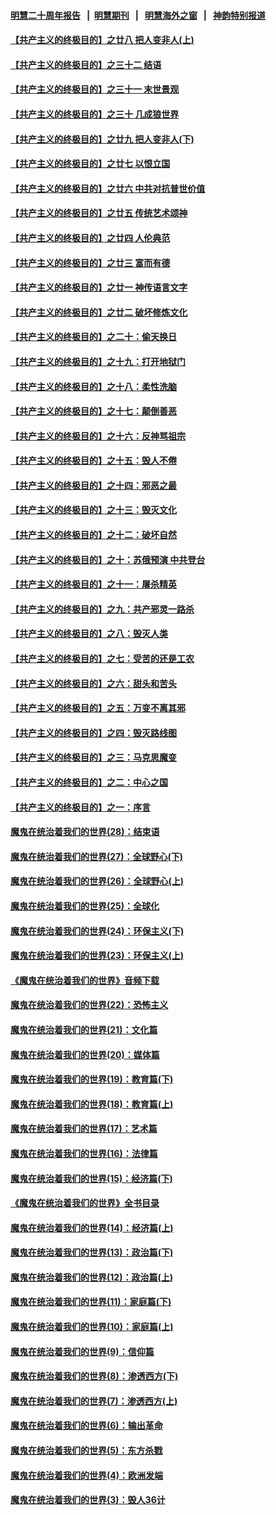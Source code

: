 #### [明慧二十周年报告](https://github.com/gfw-breaker/mh-reports/blob/master/README.md?t=07131537) &nbsp;&nbsp;|&nbsp;&nbsp;[明慧期刊](https://github.com/gfw-breaker/mh-qikan) &nbsp;&nbsp;|&nbsp;&nbsp; [明慧海外之窗](https://github.com/gfw-breaker/mh-news/blob/master/README.md?t=07131537) &nbsp;&nbsp;|&nbsp;&nbsp; [神韵特别报道](https://github.com/gfw-breaker/mh-news/blob/master/shenyun.md?t=07131537) 

#### [【共产主义的终极目的】之廿八 把人变非人(上)](../pages/nsc422/n11340492.md?t=07131537) 

#### [【共产主义的终极目的】之三十二 结语](../pages/nsc422/n11360535.md?t=07131537) 

#### [【共产主义的终极目的】之三十一 末世景观](../pages/nsc422/n11351129.md?t=07131537) 

#### [【共产主义的终极目的】之三十 几成狼世界](../pages/nsc422/n11348280.md?t=07131537) 

#### [【共产主义的终极目的】之廿九 把人变非人(下)](../pages/nsc422/n11344140.md?t=07131537) 

#### [【共产主义的终极目的】之廿七 以恨立国](../pages/nsc422/n11336944.md?t=07131537) 

#### [【共产主义的终极目的】之廿六 中共对抗普世价值](../pages/nsc422/n11324785.md?t=07131537) 

#### [【共产主义的终极目的】之廿五 传统艺术颂神](../pages/nsc422/n11296396.md?t=07131537) 

#### [【共产主义的终极目的】之廿四 人伦典范](../pages/nsc422/n11296397.md?t=07131537) 

#### [【共产主义的终极目的】之廿三 富而有德](../pages/nsc422/n11283598.md?t=07131537) 

#### [【共产主义的终极目的】之廿一 神传语言文字](../pages/nsc422/n11263265.md?t=07131537) 

#### [【共产主义的终极目的】之廿二 破坏修炼文化](../pages/nsc422/n11245728.md?t=07131537) 

#### [【共产主义的终极目的】之二十：偷天换日](../pages/nsc422/n11238846.md?t=07131537) 

#### [【共产主义的终极目的】之十九：打开地狱门](../pages/nsc422/n11206376.md?t=07131537) 

#### [【共产主义的终极目的】之十八：柔性洗脑](../pages/nsc422/n11199994.md?t=07131537) 

#### [【共产主义的终极目的】之十七：颠倒善恶](../pages/nsc422/n11179782.md?t=07131537) 

#### [【共产主义的终极目的】之十六：反神骂祖宗](../pages/nsc422/n11166798.md?t=07131537) 

#### [【共产主义的终极目的】之十五：毁人不倦](../pages/nsc422/n11166792.md?t=07131537) 

#### [【共产主义的终极目的】之十四：邪恶之最](../pages/nsc422/n11150249.md?t=07131537) 

#### [【共产主义的终极目的】之十三：毁灭文化](../pages/nsc422/n11135227.md?t=07131537) 

#### [【共产主义的终极目的】之十二：破坏自然](../pages/nsc422/n11135214.md?t=07131537) 

#### [【共产主义的终极目的】之十：苏俄预演 中共登台](../pages/nsc422/n11118424.md?t=07131537) 

#### [【共产主义的终极目的】之十一：屠杀精英](../pages/nsc422/n11118442.md?t=07131537) 

#### [【共产主义的终极目的】之九：共产邪灵一路杀](../pages/nsc422/n11114139.md?t=07131537) 

#### [【共产主义的终极目的】之八：毁灭人类](../pages/nsc422/n11108503.md?t=07131537) 

#### [【共产主义的终极目的】之七：受苦的还是工农](../pages/nsc422/n11101809.md?t=07131537) 

#### [【共产主义的终极目的】之六：甜头和苦头](../pages/nsc422/n11096971.md?t=07131537) 

#### [【共产主义的终极目的】之五：万变不离其邪](../pages/nsc422/n11091285.md?t=07131537) 

#### [【共产主义的终极目的】之四：毁灭路线图](../pages/nsc422/n11086284.md?t=07131537) 

#### [【共产主义的终极目的】之三：马克思魔变](../pages/nsc422/n11061941.md?t=07131537) 

#### [【共产主义的终极目的】之二：中心之国](../pages/nsc422/n11047728.md?t=07131537) 

#### [【共产主义的终极目的】之一：序言](../pages/nsc422/n11086077.md?t=07131537) 

#### [魔鬼在统治着我们的世界(28)：结束语](../pages/nsc422/n10936246.md?t=07131537) 

#### [魔鬼在统治着我们的世界(27)：全球野心(下)](../pages/nsc422/n10928319.md?t=07131537) 

#### [魔鬼在统治着我们的世界(26)：全球野心(上)](../pages/nsc422/n10900318.md?t=07131537) 

#### [魔鬼在统治着我们的世界(25)：全球化](../pages/nsc422/n10788205.md?t=07131537) 

#### [魔鬼在统治着我们的世界(24)：环保主义(下)](../pages/nsc422/n10695307.md?t=07131537) 

#### [魔鬼在统治着我们的世界(23)：环保主义(上)](../pages/nsc422/n10688613.md?t=07131537) 

#### [《魔鬼在统治着我们的世界》音频下载](../pages/nsc422/n10635553.md?t=07131537) 

#### [魔鬼在统治着我们的世界(22)：恐怖主义](../pages/nsc422/n10614727.md?t=07131537) 

#### [魔鬼在统治着我们的世界(21)：文化篇](../pages/nsc422/n10597706.md?t=07131537) 

#### [魔鬼在统治着我们的世界(20)：媒体篇](../pages/nsc422/n10586579.md?t=07131537) 

#### [魔鬼在统治着我们的世界(19)：教育篇(下)](../pages/nsc422/n10564808.md?t=07131537) 

#### [魔鬼在统治着我们的世界(18)：教育篇(上)](../pages/nsc422/n10526970.md?t=07131537) 

#### [魔鬼在统治着我们的世界(17)：艺术篇](../pages/nsc422/n10499093.md?t=07131537) 

#### [魔鬼在统治着我们的世界(16)：法律篇](../pages/nsc422/n10485969.md?t=07131537) 

#### [魔鬼在统治着我们的世界(15)：经济篇(下)](../pages/nsc422/n10469975.md?t=07131537) 

#### [《魔鬼在统治着我们的世界》全书目录](../pages/nsc422/n10464261.md?t=07131537) 

#### [魔鬼在统治着我们的世界(14)：经济篇(上)](../pages/nsc422/n10457370.md?t=07131537) 

#### [魔鬼在统治着我们的世界(13)：政治篇(下)](../pages/nsc422/n10448270.md?t=07131537) 

#### [魔鬼在统治着我们的世界(12)：政治篇(上)](../pages/nsc422/n10444576.md?t=07131537) 

#### [魔鬼在统治着我们的世界(11)：家庭篇(下)](../pages/nsc422/n10440961.md?t=07131537) 

#### [魔鬼在统治着我们的世界(10)：家庭篇(上)](../pages/nsc422/n10435448.md?t=07131537) 

#### [魔鬼在统治着我们的世界(9)：信仰篇](../pages/nsc422/n10432159.md?t=07131537) 

#### [魔鬼在统治着我们的世界(8)：渗透西方(下)](../pages/nsc422/n10429603.md?t=07131537) 

#### [魔鬼在统治着我们的世界(7)：渗透西方(上)](../pages/nsc422/n10426013.md?t=07131537) 

#### [魔鬼在统治着我们的世界(6)：输出革命](../pages/nsc422/n10421536.md?t=07131537) 

#### [魔鬼在统治着我们的世界(5)：东方杀戮](../pages/nsc422/n10417707.md?t=07131537) 

#### [魔鬼在统治着我们的世界(4)：欧洲发端](../pages/nsc422/n10414890.md?t=07131537) 

#### [魔鬼在统治着我们的世界(3)：毁人36计](../pages/nsc422/n10411583.md?t=07131537) 

